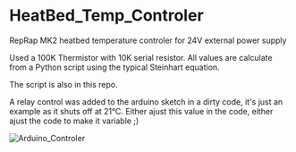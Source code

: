 # HeatBed_Temp_Controler
RepRap MK2 heatbed temperature controler for 24V external power supply

Used a 100K Thermistor with 10K serial resistor.
All values are calculate from a Python script using the typical Steinhart equation.

The script is also in this repo.

A relay control was added to the arduino sketch in a dirty code, it's just an example as it shuts off at 21°C. Either ajust this value in the code, either ajust the code to make it variable ;)

![Arduino_Controler](hbcontroler.jpg)


